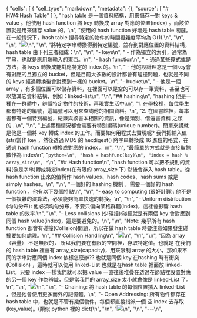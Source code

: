   {
 "cells": [
  {
   "cell_type": "markdown",
   "metadata": {},
   "source": [
    "# HW4:Hash Table"
   ]
  },
    "hash table 是一個資料結構，用來儲存一對 keys & value 。他使用 hash function 將 key 轉換成 array 對應的位置(index) 。而該位置就是用來儲存 value 的。\n",
    "使用的 hash function 好壞是 hash table 關鍵。 在一般情況下，hash table 搜尋特定的物件的時間複雜度平均為 O(1).\n",
    "\n",
    "\n",
    "![](https://upload.wikimedia.org/wikipedia/commons/thumb/7/7d/Hash_table_3_1_1_0_1_0_0_SP.svg/473px-Hash_table_3_1_1_0_1_0_0_SP.svg.png)\n",
    "\n",
    "將特定字串轉換得到特定編號，並存到對應位置的資料結構，hash table 由下列三者組成：\n",
    "\n",
    "- keys\n",
    "  - 作為獨立的索引，通常為字串，也就是應用端輸入的東西。\n",
    "- hash function\n",
    "  - 通過某些算式或是方法，將 keys 轉換成能對應特定的 index 的。\n",
    "  - 他的設計理念是一個key會有對應的且獨立的 bucket，但是目前大多數的設計都會有碰撞問題，也就是不同的 keys 經過轉換後會對應到一樣的 bucket。\n",
    "- bucket\n",
    "  - 他是一個 array ，有多個位置可以儲存資料，在裡面可以是空的可以存一筆資料，甚至也可以放其它資料結構，例如：linked-list\n",
    "\n",
    "## hashing\n",
    "hashing 他是一種在一群體中，辨識特定物件的技術，再現實生活中:\n",
    "1. 在學校裡，每位學生都有特定的編號，這編號可以用來查詢他的相關資料。\n",
    "2. 在圖書館裡，每本書都有一個特別編號，紀錄與該書本相關的資訊，像是類別、借還書資料 之類的...\n",
    "\n",
    "上述兩種情況都會需要有特別編碼(unique number)。簡單來講就是他是一個將 key 轉成 index 的工作。而要如何用程式去實現呢? 我們把輸入值(str)當作 key ，然後透過 MD5 的 hexdigest() 將字串轉換成 16 進位的格式，在透過 hash function 轉換成對應的 index 。\n",
    "\n",
    "最簡單的方式就是直接取餘數作為 index\n",
    "```python=\n",
    "hash = hashfunc(key)\n",
    "index = hash % array_size\n",
    "```\n",
    "## Hash function\n",
    "hash function 可以把不規則的資料(像是字串)轉成特定index(在有限的 array_size 下) 然後會存入 hash table。從 hash function 出來的值稱作 hash values、hash codes、hash sums 或是 simply hashes。\n",
    "\n",
    "一個好的 hashing 機制 ，需要一個好的 hash function ，他有以下幾個特點\n",
    "\n",
    "- easy to computing (很好計算): 他不是一個複雜的演算法，必須能夠簡單快速的轉換。\n",
    "\n",
    "- Uniform distribution (均勻分布): 他必須均勻分布，不要只偏向某格群體(index)，這樣會影響 hash table 的效率.\n",
    "\n",
    "- Less collisions (少碰撞):碰撞就是有兩個 key 會對應到同個 hash value(index)，這是要避免的。\n",
    "\n",
    "Note: 幾乎所有 hash function 都會有碰撞(Collision)問題，所以在做 hash table 時要注意如果發生碰撞要如何處理。\n",
    "## Collision Handling\n",
    "![](https://he-s3.s3.amazonaws.com/media/uploads/2cabd32.jpg)\n",
    "\n",
    "\n",
    "因為 array（容量） 不是無限的， 所以我們要在有限的空間裡，存取特定值。也就是 在我們的 hash table 裡會有 array_size(capacity)，用來限制 array 的大小，那如果不同的字串對應同個 index 依樣怎麼辦?? 也就是同個 key 在hashing 時有衝突(Collision) ，這時就可以使用 linked-List 也就是在hash table 裡面放 linked-List，只要 index 一樣我們就可以把 value 一直往後堆疊在透過在節點裡設置對應的另一個 key 作為辨識，但是當我們的 array_size 太小就會像是 linked-List 了。\n",
    "\n",
    "![](https://he-s3.s3.amazonaws.com/media/uploads/0e2c706.png)\n",
    "\n",
    "- Chaining: 將 hash table 的每個位置插入 linked-List ，但是他會使用更多而外的記憶體。\n",
    "- Open Addressing: 所有物件都存在 hash table 中，也就是不管有幾個物件，每個都直接指派一個 空 index 去存取(key,value)。(類似 python 裡的 dict)\n",
    "\n",
    "![](https://upload.wikimedia.org/wikipedia/commons/thumb/9/90/HASHTB12.svg/543px-HASHTB12.svg.png)\n",
    "\n",
    "---\n",
